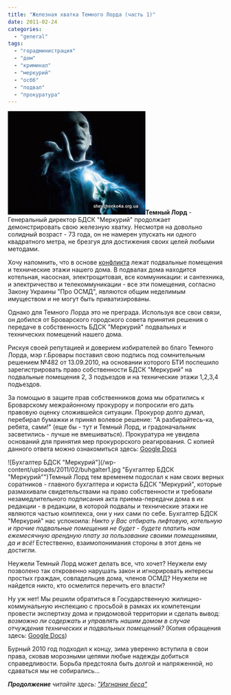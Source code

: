 ```yaml
---
title: "Железная хватка Темного Лорда (часть 1)"
date: 2011-02-24
categories: 
  - "general"
tags: 
  - "горадминистрация"
  - "дом"
  - "криминал"
  - "меркурий"
  - "осбб"
  - "подвал"
  - "прокуратура"
---
```


![Белик Владимир Иванович](/wp-content/uploads/2011/02/Belik-Vladimir-Ivanovich.jpg "Белик Владимир Иванович")**Темный Лорд** - Генеральный директор БДСК "Меркурий" продолжает демонстрировать свою железную хватку. Несмотря на довольно солидный возраст - 73 года, он не намерен упускать ни одного квадратного метра, не брезгуя для достижения своих целей любыми методами.

Хочу напомнить, что в основе [конфликта](http://shevchenko4a.brovary.org/o-nechelovecheskoy-jadnosti/) лежат подвальные помещения и технические этажи нашего дома. В подвалах дома находится котельная, насосная, электрощитовая, все коммуникации: и сантехника, и электричество и телекоммуникации - все эти помещения, согласно Закону Украины "Про ОСМД", являются общим неделимым имуществом и не могут быть приватизированы.

Однако для Темного Лорда это не преграда. Используя все свои связи, он добился от Броварского городского совета принятия решения о передаче в собственность БДСК "Меркурий" подвальных <!--more-->и технических помещений нашего дома.

Рискуя своей репутацией и доверием избирателей во благо Темного Лорда, мэр г.Бровары поставил свою подпись под сомнительным решением №482 от 13.09.2010, на основании которого БТИ поспешило зарегистрировать право собственности БДСК "Меркурий" на подвальные помещения 2, 3 подъездов и на технические этажи 1,2,3,4 подъездов.

<script type="text/javascript">$(document).ready(function() { $("#containerJeleznayaHvatka").pwi({ username: 'shevchenko4a.org.ua', mode: 'album', album: 'SvidotstvoPravoVlasnosti', thumbSize: 144, showAlbumDescription: false, maxResults:150, authKey:'Gv1sRgCNjJ9raoufndbw', showPhotoDate: false }); }); </script>

 За помощью в защите прав собственников дома мы обратились к Броварскому межрайонному прокурору и попросили его дать правовую оценку сложившейся ситуации. Прокурор долго думал, перебирал бумажки и принял волевое решение: "А разбирайтесь-ка, ребята, сами!" (еще бы - тут и Темный Лорд, и градоначальник засветились - лучше не вмешиваться). Прокуратура не увидела оснований для принятия мер прокурорского реагирования. С копией данного ответа можно ознакомиться здесь: [Google Docs](https://docs.google.com/viewer?a=v&pid=explorer&chrome=true&srcid=0BxE2NQlPHqm_YWU5MjMxNTEtMjhhYi00MThmLWE5OWQtNDI5MDBjODRmZTgy&hl=en_GB&authkey=COKa1-oH)

![Бухгалтер БДСК "Меркурий"](/wp-content/uploads/2011/02/buhgalter1.jpg "Бухгалтер БДСК "Меркурий"")Темный Лорд тем временем подослал к нам своих верных соратников - главного бухгалтера и юриста БДСК "Меркурий", которые размахивали свидетельствами на право собственности и требовали незамедлительного подписания акта приема-передачи дома в их редакции - в редакции, в которой подвалы и технические этажи не являются частью комплекса, они у них сами по себе. Бухгалтер БДСК "Меркурий" нас успокоила: _Никто у Вас отбирать лифтовую, котельную и прочие подвальные помещения не будет - будете платить нам ежемесячную арендную плату за пользование своими помещениями, да и всё!_ Естественно, взаимопонимания стороны в этот день не достигли.

Неужели Темный Лорд может делать все, что хочет? Неужели ему позволено так откровенно нарушать закон и игнорировать интересы простых граждан, совладельцев дома, членов ОСМД? Неужели не найдется никто, кто осмелится перечить его власти?

Ну уж нет! Мы решили обратиться в Государственную жилищно-коммунальную инспекцию с просьбой в рамках их компетенции провести экспертизу дома и придомовой территории и сделать вывод: _возможно ли содержать и управлять нашим домом в случае отчуждения технических и подвальных помещений?_ (Копия обращения здесь: [Google Docs](https://docs.google.com/viewer?a=v&pid=explorer&chrome=true&srcid=0BxE2NQlPHqm_Mzk1MGY4NjctM2M1ZS00OWEzLWE0YWItMTFiMGE5MzkzMWI3&hl=en_GB&authkey=CKKv8LME))

Бурный 2010 год подходил к концу, зима уверенно вступила в свои права, сковав морозными цепями любые надежды добиться справедливости. Борьба предстояла быть долгой и напряженной, но сдаваться мы не собирались...

_**Продолжение** читайте здесь: ["Изгнание беса"](http://shevchenko4a.brovary.org/izgnaniye-besa/)_
